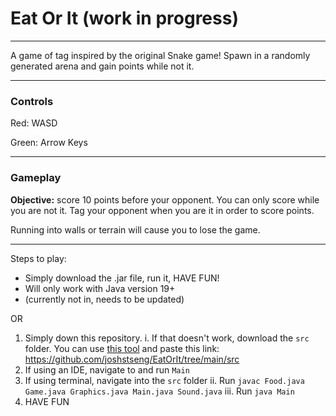 # Eat Or It (work in progress)

---
A game of tag inspired by the original Snake game! Spawn in a randomly generated arena and gain points while not it.

---

### Controls
Red: WASD

Green: Arrow Keys

---
### Gameplay
**Objective:** score 10 points before your opponent. You can only score while you are not it. Tag your opponent when you are it in order to score points.

Running into walls or terrain will cause you to lose the game.

---
Steps to play:
- Simply download the .jar file, run it, HAVE FUN!
- Will only work with Java version 19+
- (currently not in, needs to be updated)

OR
1. Simply down this repository.
   i. If that doesn't work, download the ```src``` folder. You can use [this tool](https://download-directory.github.io/) and paste this link: https://github.com/joshstseng/EatOrIt/tree/main/src
2. If using an IDE, navigate to and run ```Main```
3. If using terminal, navigate into the ```src``` folder
   ii. Run ```javac Food.java Game.java Graphics.java Main.java Sound.java```
   iii. Run ```java Main```
4. HAVE FUN
